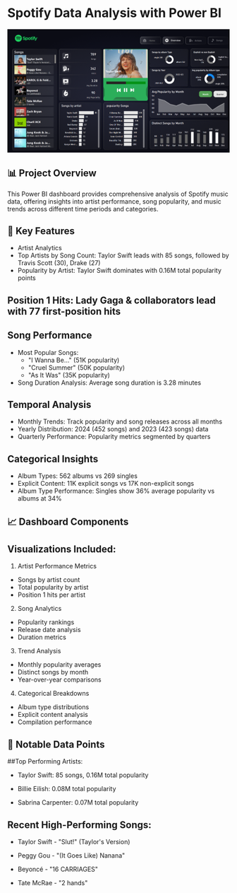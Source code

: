 # Spotify Data Analysis with Power BI

![](image.png)

## 📊 Project Overview
This Power BI dashboard provides comprehensive analysis of Spotify music data, offering insights into artist performance, song popularity, and music trends across different time periods and categories.

## 🎯 Key Features
- Artist Analytics
- Top Artists by Song Count: Taylor Swift leads with 85 songs, followed by Travis Scott (30), Drake (27)
- Popularity by Artist: Taylor Swift dominates with 0.16M total popularity points

## Position 1 Hits: Lady Gaga & collaborators lead with 77 first-position hits
## Song Performance
- Most Popular Songs:
  - "I Wanna Be..." (51K popularity)
  - "Cruel Summer" (50K popularity)
  - "As It Was" (35K popularity)
- Song Duration Analysis: Average song duration is 3.28 minutes

## Temporal Analysis
- Monthly Trends: Track popularity and song releases across all months
- Yearly Distribution: 2024 (452 songs) and 2023 (423 songs) data
- Quarterly Performance: Popularity metrics segmented by quarters

## Categorical Insights
- Album Types: 562 albums vs 269 singles
- Explicit Content: 11K explicit songs vs 17K non-explicit songs
- Album Type Performance: Singles show 36% average popularity vs albums at 34%

## 📈 Dashboard Components
## Visualizations Included:
1. Artist Performance Metrics
- Songs by artist count
- Total popularity by artist
- Position 1 hits per artist

2. Song Analytics
- Popularity rankings
- Release date analysis
- Duration metrics

3. Trend Analysis
- Monthly popularity averages
- Distinct songs by month
- Year-over-year comparisons

4. Categorical Breakdowns
- Album type distributions
- Explicit content analysis
- Compilation performance

## 🎵 Notable Data Points
##Top Performing Artists:
- Taylor Swift: 85 songs, 0.16M total popularity

- Billie Eilish: 0.08M total popularity

- Sabrina Carpenter: 0.07M total popularity

## Recent High-Performing Songs:
- Taylor Swift - "Slut!" (Taylor's Version)

- Peggy Gou - "(It Goes Like) Nanana"

- Beyoncé - "16 CARRIAGES"

- Tate McRae - "2 hands"
